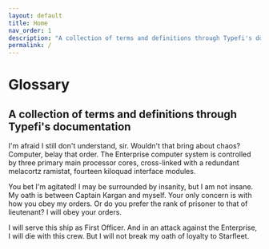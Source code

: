 ```yaml
---
layout: default
title: Home
nav_order: 1
description: "A collection of terms and definitions through Typefi's documentation"
permalink: /
---
```


# Glossary

## A collection of terms and definitions through Typefi's documentation

I'm afraid I still don't understand, sir. Wouldn't that bring about chaos? Computer, belay that order. The Enterprise computer system is controlled by three primary main processor cores, cross-linked with a redundant melacortz ramistat, fourteen kiloquad interface modules. 

You bet I'm agitated! I may be surrounded by insanity, but I am not insane. My oath is between Captain Kargan and myself. Your only concern is with how you obey my orders. Or do you prefer the rank of prisoner to that of lieutenant? I will obey your orders. 

I will serve this ship as First Officer. And in an attack against the Enterprise, I will die with this crew. But I will not break my oath of loyalty to Starfleet. 

